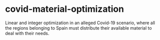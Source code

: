 # covid-material-optimization
Linear and integer optimization in an alleged Covid-19 scenario, where all the regions belonging to Spain must distribute their available material to deal with their needs.
